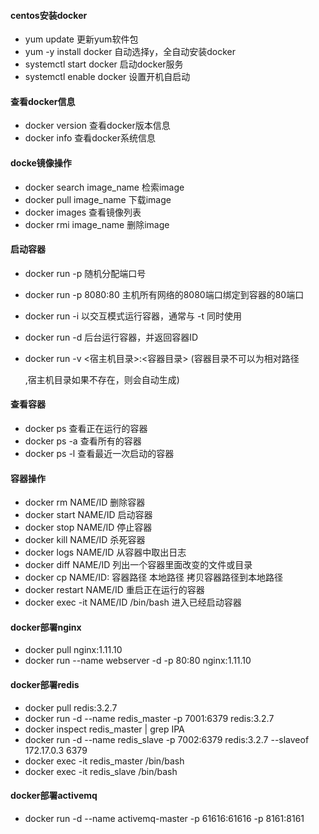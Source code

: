 #### centos安装docker

- yum update 更新yum软件包
- yum -y install docker 自动选择y，全自动安装docker
- systemctl start docker  启动docker服务
- systemctl enable docker 设置开机自启动

#### 查看docker信息

* docker version  查看docker版本信息
* docker info 查看docker系统信息

#### docke镜像操作

* docker search image_name 检索image
* docker pull image_name 下载image
* docker images 查看镜像列表
* docker rmi image_name 删除image

#### 启动容器

* docker run -p 随机分配端口号

* docker run -p 8080:80 主机所有网络的8080端口绑定到容器的80端口

* docker run -i   以交互模式运行容器，通常与 -t 同时使用

* docker run -d  后台运行容器，并返回容器ID

* docker run -v <宿主机目录>:<容器目录>  (容器目录不可以为相对路径

  ,宿主机目录如果不存在，则会自动生成)

#### 查看容器

* docker ps 查看正在运行的容器
* docker ps -a 查看所有的容器
* docker ps -l 查看最近一次启动的容器

#### 容器操作

* docker rm  NAME/ID 删除容器
* docker start NAME/ID 启动容器
* docker stop NAME/ID  停止容器
* docker kill NAME/ID 杀死容器
* docker logs NAME/ID  从容器中取出日志
* docker diff NAME/ID 列出一个容器里面改变的文件或目录
* docker cp NAME/ID: 容器路径 本地路径 拷贝容器路径到本地路径
* docker restart NAME/ID 重启正在运行的容器
* docker exec -it NAME/ID /bin/bash 进入已经启动容器


#### docker部署nginx

- docker pull nginx:1.11.10
- docker run --name webserver -d -p 80:80 nginx:1.11.10


#### docker部署redis

- docker pull redis:3.2.7
- docker run -d --name redis_master -p 7001:6379 redis:3.2.7
- docker inspect redis_master | grep IPA
- docker run -d --name redis_slave -p 7002:6379 redis:3.2.7 --slaveof 172.17.0.3 6379
- docker exec -it redis_master /bin/bash
- docker exec -it redis_slave /bin/bash


#### docker部署activemq

- docker run -d --name activemq-master -p 61616:61616  -p 8161:8161








